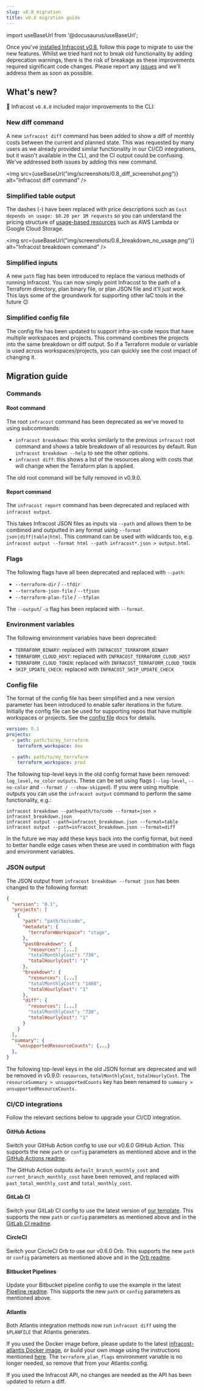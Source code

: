 ```yaml
---
slug: v0.8_migration
title: v0.8 migration guide
---
```


import useBaseUrl from '@docusaurus/useBaseUrl';

Once you've [installed Infracost v0.8](/docs/#1-install-infracost), follow this page to migrate to use the new features. Whilst we tried hard not to break old functionality by adding deprecation warnings, there is the risk of breakage as these improvements required significant code changes. Please report any [issues](https://github.com/infracost/infracost/issues/new) and we'll address them as soon as possible.

## What's new?

🚀 Infracost `v0.8.0` included major improvements to the CLI:

### New diff command

A new `infracost diff` command has been added to show a diff of monthly costs between the current and planned state. This was requested by many users as we already provided similar functionality in our CI/CD integrations, but it wasn't available in the CLI, and the CI output could be confusing. We've addressed both issues by adding this new command.

<img src={useBaseUrl("img/screenshots/0.8_diff_screenshot.png")} alt="Infracost diff command" />

### Simplified table output

The dashes (-) have been replaced with price descriptions such as `Cost depends on usage: $0.20 per 1M requests` so you can understand the pricing structure of [usage-based resources](/docs/usage_based_resources) such as AWS Lambda or Google Cloud Storage.

<img src={useBaseUrl("img/screenshots/0.8_breakdown_no_usage.png")} alt="Infracost breakdown command" />

### Simplified inputs

A new `path` flag has been introduced to replace the various methods of running Infracost. You can now simply point Infracost to the path of a Terraform directory, plan binary file, or plan JSON file and it'll just work. This lays some of the groundwork for supporting other IaC tools in the future 😉

### Simplified config file

The config file has been updated to support infra-as-code repos that have multiple workspaces and projects. This command combines the projects into the same breakdown or diff output. So if a Terraform module or variable is used across workspaces/projects, you can quickly see the cost impact of changing it.

## Migration guide

### Commands

#### Root command

The root `infracost` command has been deprecated as we've moved to using subcommands:
- `infracost breakdown`: this works similarly to the previous `infracost` root command and shows a table breakdown of all resources by default. Run `infracost breakdown --help` to see the other options.
- `infracost diff`: this shows a list of the resources along with costs that will change when the Terraform plan is applied.

The old root command will be fully removed in v0.9.0.

#### Report command

The `infracost report` command has been deprecated and replaced with `infracost output`.

This takes Infracost JSON files as inputs via `--path` and allows them to be combined and outputted in any format using `--format json|diff|table|html`. This command can be used with wildcards too, e.g. `infracost output --format html --path infracost*.json > output.html`.

### Flags

The following flags have all been deprecated and replaced with `--path`:

- `--terraform-dir` / `--tfdir`
- `--terraform-json-file` / `--tfjson`
- `--terraform-plan-file` / `--tfplan`

The `--output`/ `-o` flag has been replaced with `--format`.

### Environment variables

The following environment variables have been deprecated:

- `TERRAFORM_BINARY`: replaced with `INFRACOST_TERRAFORM_BINARY`
- `TERRAFORM_CLOUD_HOST`: replaced with `INFRACOST_TERRAFORM_CLOUD_HOST`
- `TERRAFORM_CLOUD_TOKEN`: replaced with `INFRACOST_TERRAFORM_CLOUD_TOKEN`
- `SKIP_UPDATE_CHECK`: replaced with `INFRACOST_SKIP_UPDATE_CHECK`

### Config file

The format of the config file has been simplified and a new version parameter has been introduced to enable safer iterations in the future. Initially the config file can be used for supporting repos that have multiple workspaces or projects. See the [config file](/docs/multi_project/config_file) docs for details.

```yaml
version: 0.1
projects:
  - path: path/to/my_terraform
    terraform_workspace: dev

  - path: path/to/my_terraform
    terraform_workspace: prod
```

The following top-level keys in the old config format have been removed: `log_level`, `no_color` `outputs`. These can be set using flags (`--log-level`, `--no-color` and `--format / --show-skipped`). If you were using multiple outputs you can use the `infracost output` command to perform the same functionality, e.g.:

```shell
infracost breakdown --path=path/to/code --format=json > infracost_breakdown.json
infracost output --path=infracost_breakdown.json --format=table
infracost output --path=infracost_breakdown.json --format=diff
```

In the future we may add these keys back into the config format, but need to better handle edge cases when these are used in combination with flags and environment variables.

### JSON output

The JSON output from `infracost breakdown --format json` has been changed to the following format:

```json
{
  "version": "0.1",
  "projects": [
    {
      "path": "path/to/code",
      "metadata": {
        "terraformWorkspace": "stage",
      },
      "pastBreakdown": {
        "resources": [...]
        "totalMonthlyCost": "730",
        "totalHourlyCost": "1"
      },
      "breakdown": {
        "resources": [...]
        "totalMonthlyCost": "1460",
        "totalHourlyCost": "1"
      },
      "diff": {
        "resources": [...]
        "totalMonthlyCost": "730",
        "totalHourlyCost": "1"
      }
    }
  ],
  "summary": {
    "unsupportedResourceCounts": {...}
  },
}
```

The following top-level keys in the old JSON format are deprecated and will be removed in v0.9.0: `resources`, `totalMonthlyCost`, `totalHourlyCost`. The `resourceSummary > unsupportedCounts` key has been renamed to `summary > unsupportedResourceCounts`.

### CI/CD integrations

Follow the relevant sections below to upgrade your CI/CD integration.

#### GitHub Actions

Switch your GitHub Action config to use our v0.6.0 GitHub Action. This supports the new `path` or `config` parameters as mentioned above and in the [GitHub Actions readme](https://github.com/infracost/infracost-gh-action).

The GitHub Action outputs `default_branch_monthly_cost` and `current_branch_monthly_cost` have been removed, and replaced with `past_total_monthly_cost` and `total_monthly_cost`.

#### GitLab CI

Switch your GitLab CI config to use the latest version of [our template](https://gitlab.com/infracost/infracost-gitlab-ci/-/blob/master/infracost.yml). This supports the new `path` or `config` parameters as mentioned above and in the [GitLab CI readme](https://gitlab.com/infracost/infracost-gitlab-ci).

#### CircleCI

Switch your CircleCI Orb to use our v0.6.0 Orb. This supports the new `path` or `config` parameters as mentioned above and in the [Orb readme](https://gitlab.com/infracost/infracost-orb).

#### Bitbucket Pipelines

Update your Bitbucket pipeline config to use the example in the latest [Pipeline readme](https://bitbucket.org/infracost/infracost-bitbucket-pipeline/src/master/). This supports the new `path` or `config` parameters as mentioned above.

#### Atlantis

Both Atlantis integration methods now run `infracost diff` using the `$PLANFILE` that Atlantis generates.

If you used the Docker image before, please update to the latest [infracost-atlantis Docker image](https://hub.docker.com/repository/docker/infracost/infracost-atlantis/), or build your own image using the instructions mentioned [here](https://github.com/infracost/infracost-atlantis#1-docker-image). The `terraform_plan_flags` environment variable is no longer needed, so remove that from your Atlantis config.

If you used the Infracost API, no changes are needed as the API has been updated to return a diff.
